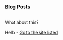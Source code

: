 <h3>Blog Posts</h3>
<br>
What about this?
<br><br>
Hello - <a href="http://google.com" class="button">Go to the site listed</a>
